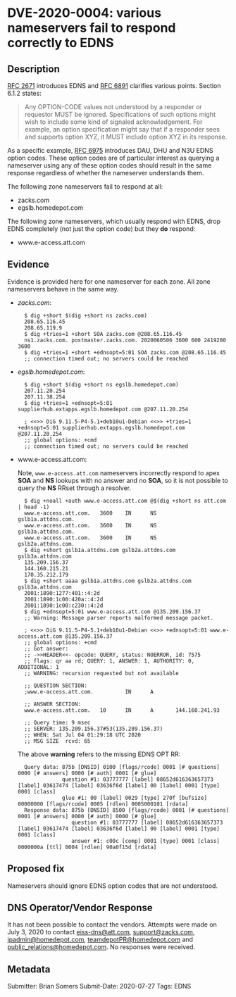 # DVE-2020-0004: various nameservers fail to respond correctly to EDNS

## Description

[RFC 2671](https://tools.ietf.org/html/rfc2671) introduces EDNS and [RFC 6891](https://tools.ietf.org/html/rfc6891) clarifies various points.  Section 6.1.2 states:

  > Any OPTION-CODE values not understood by a responder or requestor
  > MUST be ignored.  Specifications of such options might wish to
  > include some kind of signaled acknowledgement.  For example, an
  > option specification might say that if a responder sees and supports
  > option XYZ, it MUST include option XYZ in its response.

As a specific example, [RFC 6975](https://tools.ietf.org/html/rfc6975) introduces DAU, DHU and N3U EDNS option codes.  These option codes are of particular interest as querying a nameserver using any of these option codes should result in the same response regardless of whether the nameserver understands them.

The following zone nameservers fail to respond at all:
* zacks.com
* egslb.homedepot.com

The following zone nameservers, which usually respond with EDNS, drop EDNS completely (not just the option code) but they __do__ respond:
* w<span>ww.</span>e-access.att.com

## Evidence

Evidence is provided here for one nameserver for each zone.  All zone nameservers behave in the same way.

* *zacks.com*:

        $ dig +short $(dig +short ns zacks.com)
        208.65.116.45
        208.65.119.9
        $ dig +tries=1 +short SOA zacks.com @208.65.116.45
        ns1.zacks.com. postmaster.zacks.com. 2020060506 3600 600 2419200 3600
        $ dig +tries=1 +short +ednsopt=5:01 SOA zacks.com @208.65.116.45
        ;; connection timed out; no servers could be reached

* *egslb.homedepot.com*:

        $ dig +short $(dig +short ns egslb.homedepot.com)
        207.11.20.254
        207.11.38.254
        $ dig +tries=1 +ednsopt=5:01 supplierhub.extapps.egslb.homedepot.com @207.11.20.254

        ; <<>> DiG 9.11.5-P4-5.1+deb10u1-Debian <<>> +tries=1 +ednsopt=5:01 supplierhub.extapps.egslb.homedepot.com @207.11.20.254
        ;; global options: +cmd
        ;; connection timed out; no servers could be reached

* w<span>ww.</span>e-access.att.com:

  Note, `www.e-access.att.com` nameservers incorrectly respond to apex __SOA__ and __NS__ lookups with no answer and no __SOA__, so it is not possible to query the __NS__ RRset through a resolver.

        $ dig +noall +auth www.e-access.att.com @$(dig +short ns att.com | head -1)
        www.e-access.att.com.   3600    IN      NS      gslb1a.attdns.com.
        www.e-access.att.com.   3600    IN      NS      gslb3a.attdns.com.
        www.e-access.att.com.   3600    IN      NS      gslb2a.attdns.com.
        $ dig +short gslb1a.attdns.com gslb2a.attdns.com gslb3a.attdns.com
        135.209.156.37
        144.160.215.21
        170.35.212.179
        $ dig +short aaaa gslb1a.attdns.com gslb2a.attdns.com gslb3a.attdns.com
        2001:1890:1277:401::4:2d
        2001:1890:1c00:420a::4:2d
        2001:1890:1c00:c230::4:2d
        $ dig +ednsopt=5:01 www.e-access.att.com @135.209.156.37
        ;; Warning: Message parser reports malformed message packet.

        ; <<>> DiG 9.11.5-P4-5.1+deb10u1-Debian <<>> +ednsopt=5:01 www.e-access.att.com @135.209.156.37
        ;; global options: +cmd
        ;; Got answer:
        ;; ->>HEADER<<- opcode: QUERY, status: NOERROR, id: 7575
        ;; flags: qr aa rd; QUERY: 1, ANSWER: 1, AUTHORITY: 0, ADDITIONAL: 1
        ;; WARNING: recursion requested but not available

        ;; QUESTION SECTION:
        ;www.e-access.att.com.          IN      A

        ;; ANSWER SECTION:
        www.e-access.att.com.   10      IN      A       144.160.241.93

        ;; Query time: 9 msec
        ;; SERVER: 135.209.156.37#53(135.209.156.37)
        ;; WHEN: Sat Jul 04 01:29:18 UTC 2020
        ;; MSG SIZE  rcvd: 65

    The above __warning__ refers to the missing EDNS OPT RR:

        Query data: 875b [DNSID] 0100 [flags/rcode] 0001 [# questions] 0000 [# answers] 0000 [# auth] 0001 [# glue]
                    question #1: 03777777 [label] 08652d616363657373 [label] 03617474 [label] 03636f6d [label] 00 [label] 0001 [type] 0001 [class] 
                    glue #1: 00 [label] 0029 [type] 270f [bufsize] 00000000 [flags/rcode] 0005 [rdlen] 0005000101 [rdata]
        Response data: 875b [DNSID] 8500 [flags/rcode] 0001 [# questions] 0001 [# answers] 0000 [# auth] 0000 [# glue]
                       question #1: 03777777 [label] 08652d616363657373 [label] 03617474 [label] 03636f6d [label] 00 [label] 0001 [type] 0001 [class] 
                       answer #1: c00c [comp] 0001 [type] 0001 [class] 0000000a [ttl] 0004 [rdlen] 90a0f15d [rdata]

## Proposed fix

Nameservers should ignore EDNS option codes that are not understood.

## DNS Operator/Vendor Response

It has not been possible to contact the vendors.  Attempts were made on July 3, 2020 to contact eiss-dns@att.com, support@zacks.com, ipadmin@homedepot.com, teamdepotPR@homedepot.com and public_relations@homedepot.com.  No responses were received.

## Metadata

Submitter: Brian Somers
Submit-Date: 2020-07-27
Tags: EDNS
